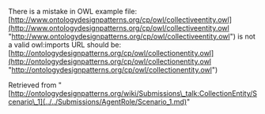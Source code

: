 There is a mistake in OWL example file:
[http://www.ontologydesignpatterns.org/cp/owl/collectiveentity.owl](http://www.ontologydesignpatterns.org/cp/owl/collectiveentity.owl "http://www.ontologydesignpatterns.org/cp/owl/collectiveentity.owl") is not a valid owl:imports URL 
should be:
[http://ontologydesignpatterns.org/cp/owl/collectionentity.owl](http://ontologydesignpatterns.org/cp/owl/collectionentity.owl "http://ontologydesignpatterns.org/cp/owl/collectionentity.owl")





Retrieved from "[http://ontologydesignpatterns.org/wiki/Submissions\_talk:CollectionEntity/Scenario\_1](../../Submissions/AgentRole/Scenario_1.md)"